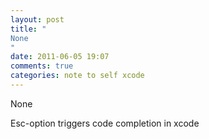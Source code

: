 ```yaml
---
layout: post
title: "
None
"
date: 2011-06-05 19:07
comments: true
categories: note to self xcode
---
```


None


Esc-option triggers code completion in xcode

